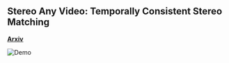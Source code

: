 ## Stereo Any Video: Temporally Consistent Stereo Matching

**[Arxiv](https://arxiv.org/abs/2503.05549)**

![Demo](./assets/stereoanyvideo.gif)
